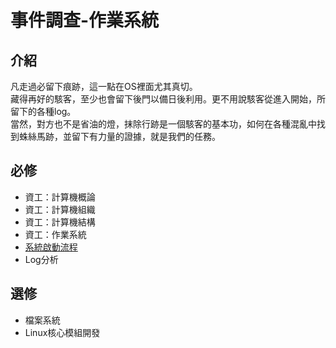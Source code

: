 # 事件調查-作業系統

## 介紹

凡走過必留下痕跡，這一點在OS裡面尤其真切。<br>
藏得再好的駭客，至少也會留下後門以備日後利用。更不用說駭客從進入開始，所留下的各種log。<br>
當然，對方也不是省油的燈，抹除行跡是一個駭客的基本功，如何在各種混亂中找到蛛絲馬跡，並留下有力量的證據，就是我們的任務。

## 必修

* 資工：計算機概論
* 資工：計算機組織
* 資工：計算機結構
* 資工：作業系統
* [ 系統啟動流程](http://linux.vbird.org/linux_basic/0510osloader.php)
* Log分析
  
## 選修

* 檔案系統
* Linux核心模組開發